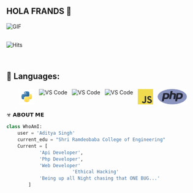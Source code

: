 ## HOLA FRANDS 👋

<div align="left">
<img hight="240" width="240" alt="GIF" align="center" src="https://c.tenor.com/OMDSFr1PLZcAAAAS/dogix-cheems.gif">
</div>

</br>

![Hits](https://gpvc.arturio.dev/skylar69-wtf)

</br>

## 🧰 Languages:
<p align="center">
<img src="https://raw.githubusercontent.com/github/explore/80688e429a7d4ef2fca1e82350fe8e3517d3494d/topics/python/python.png" alt="Python" height="40" style="vertical-align:top; margin:4px">
<img src="https://github.com/gilbarbara/logos/blob/master/logos/flask.svg" alt="VS Code" height="40" style="vertical-align:top; margin:4px">
<img src="https://github.com/gilbarbara/logos/blob/master/logos/html-5.svg" alt="VS Code" height="40" style="vertical-align:top; margin:4px">
<img src="https://github.com/gilbarbara/logos/blob/master/logos/css-3.svg" alt="VS Code" height="40" style="vertical-align:top; margin:4px">
<img src="https://raw.githubusercontent.com/github/explore/80688e429a7d4ef2fca1e82350fe8e3517d3494d/topics/javascript/javascript.png" alt="Javascript" height="40" style="vertical-align:top; margin:4px">
<img src="https://github.com/gilbarbara/logos/blob/master/logos/php.svg" alt="VS Code" height="40" style="vertical-align:top; margin:4px">
</p>

☣ 𝗔𝗕𝗢𝗨𝗧 𝗠𝗘
```python
class WhoAmI:
	user = 'Aditya Singh'
   	current_edu = "Shri Ramdeobaba College of Engineering"
   	Current = [
   			'Api Developer',
   			'Php Developer',
   			'Web Developer'
                        'Ethical Hacking'
   			'Being up all Night chasing that ONE BUG...'
   		]
   ```
  
